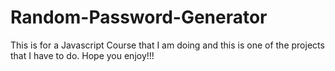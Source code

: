 # Random-Password-Generator
This is for a Javascript Course that I am doing and this is one of the projects that I have to do. Hope you enjoy!!!
